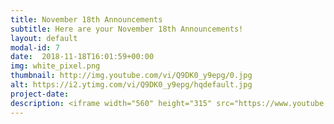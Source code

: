 ```yaml
---
title: November 18th Announcements
subtitle: Here are your November 18th Announcements!
layout: default
modal-id: 7 
date:  2018-11-18T16:01:59+00:00
img: white_pixel.png
thumbnail: http://img.youtube.com/vi/Q9DK0_y9epg/0.jpg
alt: https://i2.ytimg.com/vi/Q9DK0_y9epg/hqdefault.jpg
project-date: 
description: <iframe width="560" height="315" src="https://www.youtube.com/embed/Q9DK0_y9epg" frameborder="0" allowfullscreen></iframe> 
---
```

